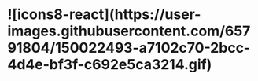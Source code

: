 <h1>![icons8-react](https://user-images.githubusercontent.com/65791804/150022493-a7102c70-2bcc-4d4e-bf3f-c692e5ca3214.gif)</h1>
